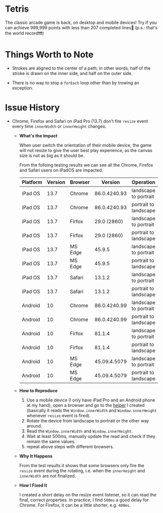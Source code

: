 # Tetris

The classic arcade game is back, on desktop and mobile devices! Try if you can achieve 999,999 points with less than 207 completed lines🤪 (p.s.: that's the world record❗❗❗)

# Things Worth to Note

- Strokes are aligned to the center of a path; in other words, half of the stroke is drawn on the inner side, and half on the outer side.

- There is no way to stop a `forEach` loop other than by trowing an exception.

# Issue History

- Chrome, Firefox and Safari on iPad Pro (13.7) don't fire `resize` event every time `innerWidth` or `innerHeight` changes.
   + **What's the Impact**

      When user switch the orientation of their mobile device, the game will not resize to give the user best play experience, as the canvas size is not as big as it should be.

      From the folloing testing results we can see all the Chrome, Firefox and Safari users on iPadOS are impacted.

      | Platform | Version | Browser | Version      | Operation             | Result |
      |----------|---------|---------|--------------|-----------------------|:------:|
      | iPad OS  | 13.7    | Chrome  | 86.0.4240.93 | landscape to portrait | ❌     |
      | iPad OS  | 13.7    | Chrome  | 86.0.4240.93 | portrait to landscape | ❌     |
      | iPad OS  | 13.7    | Firfox  | 29.0 (2860)  | landscape to portrait | ✅     |
      | iPad OS  | 13.7    | Firfox  | 29.0 (2860)  | portrait to landscape | ❌     |
      | iPad OS  | 13.7    | MS Edge | 45.9.5       | landscape to portrait | ✅     |
      | iPad OS  | 13.7    | MS Edge | 45.9.5       | portrait to landscape | ✅     |
      | iPad OS  | 13.7    | Safari  | 13.1.2       | landscape to portrait | ❌     |
      | iPad OS  | 13.7    | Safari  | 13.1.2       | portrait to landscape | ✅     |
      | Android  | 10      | Chrome  | 86.0.4240.99 | landscape to portrait | ✅     |
      | Android  | 10      | Chrome  | 86.0.4240.99 | portrait to landscape | ✅     |
      | Android  | 10      | Firfox  | 81.1.4       | landscape to portrait | ✅     |
      | Android  | 10      | Firfox  | 81.1.4       | portrait to landscape | ✅     |
      | Android  | 10      | MS Edge | 45.09.4.5079 | landscape to portrait | ✅     |
      | Android  | 10      | MS Edge | 45.09.4.5079 | portrait to landscape | ✅     |

   + **How to Reproduce**

      1. Use a mobile device (I only have iPad Pro and an Android phone at my hand), open a browser and go to the [helper](https://webtool.netlify.app/) I created (basically it reads the `Window.innerWidth` and `Window.innerHeight` whenever `resize` event is fired). 
      2. Rotate the device from landscape to portrait or the other way around.
      3. Read the `Window.innerWidth` and `Window.innerHeight`.
      4. Wait at least 500ms, manually update the read and check if they remain the same values.
      5. repeat above steps with different browsers.

   + **Why It Happens**

      From the test results it shows that some browsers only fire the `resize` event during the rotating, i.e. when the `innerHeight` and `innerWidth` are not finalized.

   + **How I Fixed It**
   
      I created a short delay on the resize event listener, so it can read the final, correct properties. In practice, I find `500ms` a good delay for Chrome. For Firefox, it can be a little shorter, e.g. `400ms`.
